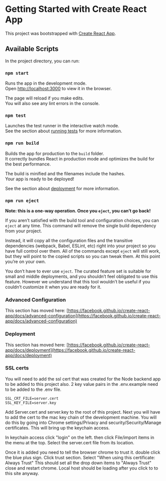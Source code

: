 # Getting Started with Create React App

This project was bootstrapped with [Create React App](https://github.com/facebook/create-react-app).

## Available Scripts

In the project directory, you can run:

### `npm start`

Runs the app in the development mode.\
Open [http://localhost:3000](http://localhost:3000) to view it in the browser.

The page will reload if you make edits.\
You will also see any lint errors in the console.

### `npm test`

Launches the test runner in the interactive watch mode.\
See the section about [running tests](https://facebook.github.io/create-react-app/docs/running-tests) for more information.

### `npm run build`

Builds the app for production to the `build` folder.\
It correctly bundles React in production mode and optimizes the build for the best performance.

The build is minified and the filenames include the hashes.\
Your app is ready to be deployed!

See the section about [deployment](https://facebook.github.io/create-react-app/docs/deployment) for more information.

### `npm run eject`

**Note: this is a one-way operation. Once you `eject`, you can’t go back!**

If you aren’t satisfied with the build tool and configuration choices, you can `eject` at any time. This command will remove the single build dependency from your project.

Instead, it will copy all the configuration files and the transitive dependencies (webpack, Babel, ESLint, etc) right into your project so you have full control over them. All of the commands except `eject` will still work, but they will point to the copied scripts so you can tweak them. At this point you’re on your own.

You don’t have to ever use `eject`. The curated feature set is suitable for small and middle deployments, and you shouldn’t feel obligated to use this feature. However we understand that this tool wouldn’t be useful if you couldn’t customize it when you are ready for it.

### Advanced Configuration

This section has moved here: [https://facebook.github.io/create-react-app/docs/advanced-configuration](https://facebook.github.io/create-react-app/docs/advanced-configuration)

### Deployment

This section has moved here: [https://facebook.github.io/create-react-app/docs/deployment](https://facebook.github.io/create-react-app/docs/deployment)

### SSL certs
You will need to add the ssl cert that was created for the Node backend app to be added to this project also.  2 key value pairs in the .env.example need to be added to the .env file. 
```
SSL_CRT_FILE=server.cert 
SSL_KEY_FILE=server.key
```
 Add Server.cert and server.key to the root of this project.  Next you will have to add the cert to the mac key chain of the development machine.  You will do this by going into Chrome settings/Privacy and security/Security/Manage certificates.  This will bring up the keychain access.  

In keychain access click "login" on the left. then click File/import items in the menu at the top. Select the server.cert file from its location.  

Once it is added you need to tell the browser chrome to trust it.  double click the blue plus sign.  Click trust section. Select "When using this certificate: Always Trust"  This should set all the drop down items to "Always Trust"  close and restart chrome.  Local host should be loading after you click to to this site anyway.  